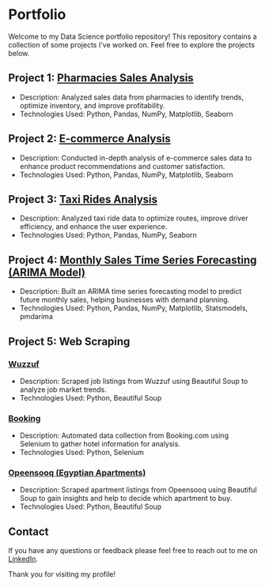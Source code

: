 # Portfolio

Welcome to my Data Science portfolio repository! This repository contains a collection of some projects I've worked on. Feel free to explore the projects below.

## Project 1: [Pharmacies Sales Analysis](https://github.com/IslamAshraaf/Projects/blob/main/Pharmacies%20Sales%20Analysis.ipynb)
- Description: Analyzed sales data from pharmacies to identify trends, optimize inventory, and improve profitability.
- Technologies Used: Python, Pandas, NumPy, Matplotlib, Seaborn

## Project 2: [E-commerce Analysis](https://github.com/IslamAshraaf/Projects/blob/main/E-commerce%20Analysis.ipynb)
- Description: Conducted in-depth analysis of e-commerce sales data to enhance product recommendations and customer satisfaction.
- Technologies Used: Python, Pandas, NumPy, Matplotlib, Seaborn

## Project 3: [Taxi Rides Analysis](https://github.com/IslamAshraaf/Projects/blob/main/Taxi%20Rides%20Analysis.ipynb)
- Description: Analyzed taxi ride data to optimize routes, improve driver efficiency, and enhance the user experience.
- Technologies Used: Python, Pandas, NumPy, Seaborn

## Project 4: [Monthly Sales Time Series Forecasting (ARIMA Model)](https://github.com/IslamAshraaf/Projects/blob/main/Monthly%20Sales-Time%20Series%20Forecasting.ipynb)
- Description: Built an ARIMA time series forecasting model to predict future monthly sales, helping businesses with demand planning.
- Technologies Used: Python, Pandas, NumPy, Matplotlib, Statsmodels, pmdarima

## Project 5: Web Scraping
### [Wuzzuf](https://github.com/IslamAshraaf/Projects/tree/main/Web%20Scrapping/Wuzzuf)
- Description: Scraped job listings from Wuzzuf using Beautiful Soup to analyze job market trends.
- Technologies Used: Python, Beautiful Soup

### [Booking](https://github.com/IslamAshraaf/Projects/tree/main/Web%20Scrapping/Booking_Using_Selenium)
- Description: Automated data collection from Booking.com using Selenium to gather hotel information for analysis.
- Technologies Used: Python, Selenium

### [Opeensooq (Egyptian Apartments)](https://github.com/IslamAshraaf/Projects/tree/main/Web%20Scrapping/Opensooq(Egyptian_Apartments))
- Description: Scraped apartment listings from Opeensooq using Beautiful Soup to gain insights and help to decide which apartment to buy.
- Technologies Used: Python, Beautiful Soup

## Contact
If you have any questions or feedback please feel free to reach out to me on [LinkedIn](https://www.linkedin.com/in/islam-ashraf-samy).

Thank you for visiting my profile!
